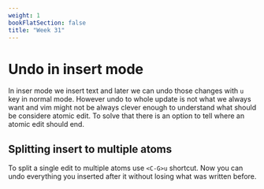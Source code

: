 ```yaml
---
weight: 1
bookFlatSection: false
title: "Week 31"
---
```


# Undo in insert mode
In inser mode we insert text and later we can undo those changes with `u` key in normal mode.
However undo to whole update is not what we always want and vim might not be always clever enough to understand what should be considere 
atomic edit. 
To solve that there is an option to tell where an atomic edit should end.

## Splitting insert to multiple atoms
To split a single edit to multiple atoms use `<C-G>u` shortcut.
Now you can undo everything you inserted after it without losing what was written before.
